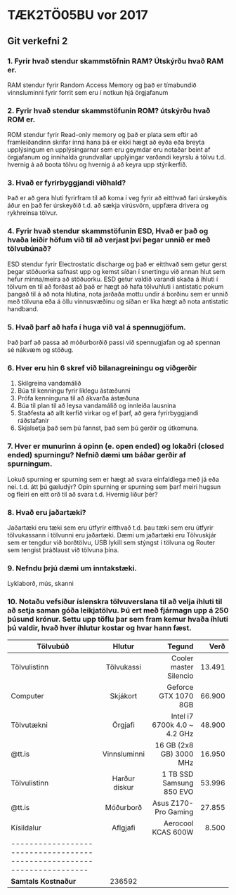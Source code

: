 # TÆK2TÖ05BU vor 2017
## Git verkefni 2
### 1. Fyrir hvað stendur skammstöfnin RAM? Útskýrðu hvað RAM er.
RAM stendur fyrir Random Access Memory og það er tímabundið vinnsluminni fyrir forrit sem eru í notkun hjá örgjafanum
### 2. Fyrir hvað stendur skammstöfunin ROM? útskýrðu hvað ROM er.
ROM stendur fyrir Read-only memory og það er plata sem eftir að framleiðandinn skrifar inná hana þá er ekki hægt að eyða eða breyta upplýsingum en upplýsingarnar sem eru geymdar eru notaðar beint af örgjafanum og innihalda grundvallar upplýingar varðandi keyrslu á tölvu t.d. hvernig á að boota tölvu og hvernig á að keyra upp stýrikerfið.
### 3. Hvað er fyrirbyggjandi viðhald?
Það er að gera hluti fyrirfram til að koma í veg fyrir að eitthvað fari úrskeyðis áður en það fer úrskeyðið t.d. að sækja vírúsvörn, uppfæra drivera og rykhreinsa tölvur.
### 4. Fyrir hvað stendur skammstöfunin ESD, Hvað er það og hvaða leiðir höfum við til að verjast því þegar unnið er með tölvubúnað?
ESD stendur fyrir Electrostatic discharge og það er eitthvað sem getur gerst þegar stöðuorka safnast upp og kemst síðan í snertingu við annan hlut sem hefur minna/meira að stöðuorku. ESD getur valdið varandi skaða á íhluti í tölvum en til að forðast að það er hægt að hafa tölvuhluti í antistatic pokum þangað til á að nota hlutina, nota jarðaða mottu undir á borðinu sem er unnið með tölvuna eða á öllu vinnusvæðinu og síðan er líka hægt að nota antistatic handband.
### 5. Hvað þarf að hafa í huga við val á spennugjöfum.
Það þarf að passa að móðurborðið passi við spennugjafan og að spennan sé nákvæm og stöðug.
### 6. Hver eru hin 6 skref við bilanagreiningu og viðgerðir
1. Skilgreina vandamálið
2. Búa til kenningu fyrir líklegu ástæðunni
3. Prófa kenninguna til að ákvarða ástæðuna
4. Búa til plan til að leysa vandamálið og innleiða lausnina
5. Staðfesta að allt kerfið virkar og ef þarf, að gera fyrirbyggjandi ráðstafanir
6. Skjalsetja það sem þú fannst, það sem þú gerðir og útkomuna.
### 7. Hver er munurinn á opinn (e. open ended) og lokaðri (closed ended) spurningu? Nefnið dæmi um báðar gerðir af spurningum. 
Lokuð spurning er spurning sem er hægt að svara einfaldlega með já eða nei. t.d. átt þú gæludýr? Opin spurning er spurning sem þarf meiri hugsun og fleiri en eitt orð til að svara t.d. Hvernig líður þér?
### 8. Hvað eru jaðartæki?
Jaðartæki eru tæki sem eru útfyrir eitthvað t.d. þau tæki sem eru útfyrir tölvukassann í tölvunni eru jaðartæki. Dæmi um jaðartæki eru Tölvuskjár sem er tengdur við borðtölvu, USB lykill sem stýngst í tölvuna og Router sem tengist þráðlaust við tölvuna þína. 
### 9. Nefndu þrjú dæmi um inntakstæki.
Lyklaborð, mús, skanni
### 10. Notaðu vefsíður íslenskra tölvuverslana til að velja íhluti til að setja saman góða leikjatölvu. Þú ert með fjármagn upp á 250 þúsund krónur. Settu upp töflu þar sem fram kemur hvaða íhluti þú valdir, hvað hver íhlutur kostar og hvar hann fæst.
| Tölvubúð	| Hlutur	| Tegund			| Verð	|
|---------------|:-------------:|-----------------------------:	|------:|
| Tölvulistinn	| Tölvukassi	| Cooler master Silencio	| 13.491|
| Computer	| Skjákort	| Geforce GTX 1070 8GB		| 66.900|
| Tölvutækni	| Örgjafi	| Intel i7 6700k 4.0 ~ 4.2 GHz 	| 48.900|
| @tt.is	| Vinnsluminni	| 16 GB (2x8 GB) 3000 MHz	| 16.950|
| Tölvulistinn	| Harður diskur	| 1 TB SSD Samsung 850 EVO 	| 53.996|
| @tt.is	| Móðurborð	| Asus Z170-Pro Gaming		| 27.855|
| Kísildalur	| Aflgjafi	| Aerocool KCAS 600W		| 8.500	|
|-----------------------------------------------------------------------|
|**Samtals Kostnaður**		|				 236592
